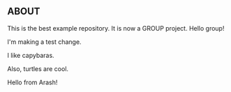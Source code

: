 ## ABOUT

This is the best example repository. It is now a GROUP project. Hello group!

I'm making a test change.

I like capybaras.

Also, turtles are cool.

Hello from Arash!
